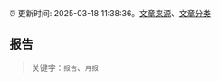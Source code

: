 :alarm_clock: 更新时间: 2025-03-18 11:38:36。[文章来源](/README.md)、[文章分类](/TAGS.md)

## 报告


> 关键字：`报告`、`月报`



